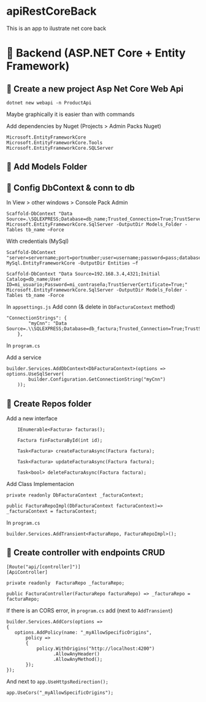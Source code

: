 # apiRestCoreBack
This is an app to ilustrate net core back
# 🧾 Backend (ASP.NET Core + Entity Framework)

## 🔧 Create a new project Asp Net Core Web Api
```
dotnet new webapi -n ProductApi
```
Maybe graphically it is easier than with commands

Add dependencies by Nuget (Projects > Admin Packs Nuget)
```
Microsoft.EntityFrameworkCore
Microsoft.EntityFrameworkCore.Tools
Microsoft.EntityFrameworkCore.SQLServer
```

## 📁 Add Models Folder	

##	🔧 Config DbContext & conn to db

In View > other windows > Console Pack Admin
```
Scaffold-DbContext "Data Source=.\SQLEXPRESS;Database=db_name;Trusted_Connection=True;TrustServerCertificate=True;" Microsoft.EntityFrameworkCore.SqlServer -OutputDir Models_Folder -Tables tb_name –Force
```

With credentials (MySql)
```
Scaffold-DbContext "server=servername;port=portnumber;user=username;password=pass;database=databasename" MySql.EntityFrameworkCore -OutputDir Entities –f
```
```
Scaffold-DbContext "Data Source=192.168.3.4,4321;Initial Catalog=db_name;User ID=mi_usuario;Password=mi_contraseña;TrustServerCertificate=True;" Microsoft.EntityFrameworkCore.SqlServer -OutputDir Models_Folder -Tables tb_name -Force
```

In `appsettings.js` Add conn (& delete in `DbFacturaContext` method)


```
"ConnectionStrings": {
        "myCnn": "Data Source=.\\SQLEXPRESS;Database=db_factura;Trusted_Connection=True;TrustServerCertificate=True;"
    },
```

In  `program.cs`

Add a service
```
builder.Services.AddDbContext<DbFacturaContext>(options => options.UseSqlServer(
        builder.Configuration.GetConnectionString("myCnn")
    ));
```
## 📁	Create Repos folder

Add a new interface
```
    IEnumerable<Factura> facturas();

    Factura finFacturaById(int id);

    Task<Factura> createFacturaAsync(Factura factura);

    Task<Factura> updateFacturaAsync(Factura factura);

    Task<bool> deleteFacturaAsync(Factura factura);
```        

Add Class Implementacion 
```
private readonly DbFacturaContext _facturaContext;

public FacturaRepoImpl(DbFacturaContext facturaContext)=> _facturaContext = facturaContext;
```

In `program.cs`
```
builder.Services.AddTransient<FacturaRepo, FacturaRepoImpl>();
```

## 🧩 	Create controller with endpoints CRUD
```
[Route("api/[controller]")]
[ApiController]
```
```
private readonly  FacturaRepo _facturaRepo;

public FacturaController(FacturaRepo facturaRepo) => _facturaRepo = facturaRepo;
```

If there is an CORS error, in  `program.cs` add (next to `AddTransient`)

 ```
 builder.Services.AddCors(options =>
{
    options.AddPolicy(name: "_myAllowSpecificOrigins",
        policy =>
        {
            policy.WithOrigins("http://localhost:4200")
                  .AllowAnyHeader()
                  .AllowAnyMethod();
        });
});
```
And next to `app.UseHttpsRedirection();`

```
app.UseCors("_myAllowSpecificOrigins");
```
